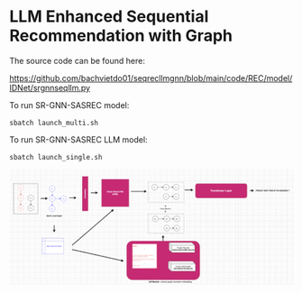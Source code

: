 # LLM Enhanced Sequential Recommendation with Graph

The source code can be found here:

https://github.com/bachvietdo01/seqrecllmgnn/blob/main/code/REC/model/IDNet/srgnnseqllm.py


To run SR-GNN-SASREC model:

```
sbatch launch_multi.sh
```

To run SR-GNN-SASREC LLM model:

```
sbatch launch_single.sh
```

![SEQRECGNNLLM](https://github.com/bachvietdo01/seqrecllmgnn/blob/main/seqrecgnnllm.png?raw=true)
